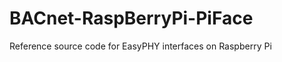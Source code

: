BACnet-RaspBerryPi-PiFace
=========================

Reference source code for EasyPHY interfaces on Raspberry Pi
